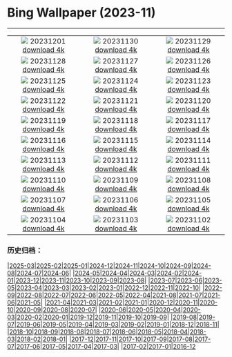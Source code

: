 # Bing Wallpaper (2023-11)
**************
| | | |
| :----: | :----: | :----: |
| ![](https://www.bing.com/th?id=OHR.TrotternishStorr_EN-CA5599802740_1920x1080.jpg) 20231201 [download 4k](https://www.bing.com/th?id=OHR.TrotternishStorr_EN-CA5599802740_UHD.jpg) | ![](https://www.bing.com/th?id=OHR.TreeLighting_EN-CA6130146411_1920x1080.jpg) 20231130 [download 4k](https://www.bing.com/th?id=OHR.TreeLighting_EN-CA6130146411_UHD.jpg) | ![](https://www.bing.com/th?id=OHR.HumanKindness_EN-CA5067686988_1920x1080.jpg) 20231129 [download 4k](https://www.bing.com/th?id=OHR.HumanKindness_EN-CA5067686988_UHD.jpg) |
| ![](https://www.bing.com/th?id=OHR.RioNegro_EN-CA4800560662_1920x1080.jpg) 20231128 [download 4k](https://www.bing.com/th?id=OHR.RioNegro_EN-CA4800560662_UHD.jpg) | ![](https://www.bing.com/th?id=OHR.BradgateFallow_EN-CA4052081592_1920x1080.jpg) 20231127 [download 4k](https://www.bing.com/th?id=OHR.BradgateFallow_EN-CA4052081592_UHD.jpg) | ![](https://www.bing.com/th?id=OHR.KluaneNationalPark_EN-CA2444890279_1920x1080.jpg) 20231126 [download 4k](https://www.bing.com/th?id=OHR.KluaneNationalPark_EN-CA2444890279_UHD.jpg) |
| ![](https://www.bing.com/th?id=OHR.HallofMosses_EN-CA2734980649_1920x1080.jpg) 20231125 [download 4k](https://www.bing.com/th?id=OHR.HallofMosses_EN-CA2734980649_UHD.jpg) | ![](https://www.bing.com/th?id=OHR.TeideNational_EN-CA3367560781_1920x1080.jpg) 20231124 [download 4k](https://www.bing.com/th?id=OHR.TeideNational_EN-CA3367560781_UHD.jpg) | ![](https://www.bing.com/th?id=OHR.SnakeRiverTeton_EN-CA6269707771_1920x1080.jpg) 20231123 [download 4k](https://www.bing.com/th?id=OHR.SnakeRiverTeton_EN-CA6269707771_UHD.jpg) |
| ![](https://www.bing.com/th?id=OHR.HelloSeal_EN-CA8920941536_1920x1080.jpg) 20231122 [download 4k](https://www.bing.com/th?id=OHR.HelloSeal_EN-CA8920941536_UHD.jpg) | ![](https://www.bing.com/th?id=OHR.ChapmanAdventure_EN-CA7617553421_1920x1080.jpg) 20231121 [download 4k](https://www.bing.com/th?id=OHR.ChapmanAdventure_EN-CA7617553421_UHD.jpg) | ![](https://www.bing.com/th?id=OHR.FrozenBog_EN-CA6967890345_1920x1080.jpg) 20231120 [download 4k](https://www.bing.com/th?id=OHR.FrozenBog_EN-CA6967890345_UHD.jpg) |
| ![](https://www.bing.com/th?id=OHR.MilsePolarBear_EN-CA6389230764_1920x1080.jpg) 20231119 [download 4k](https://www.bing.com/th?id=OHR.MilsePolarBear_EN-CA6389230764_UHD.jpg) | ![](https://www.bing.com/th?id=OHR.BadRiver_EN-CA5987452710_1920x1080.jpg) 20231118 [download 4k](https://www.bing.com/th?id=OHR.BadRiver_EN-CA5987452710_UHD.jpg) | ![](https://www.bing.com/th?id=OHR.VanDusenGarden_EN-CA9959447598_1920x1080.jpg) 20231117 [download 4k](https://www.bing.com/th?id=OHR.VanDusenGarden_EN-CA9959447598_UHD.jpg) |
| ![](https://www.bing.com/th?id=OHR.SarekSweden_EN-CA7793725097_1920x1080.jpg) 20231116 [download 4k](https://www.bing.com/th?id=OHR.SarekSweden_EN-CA7793725097_UHD.jpg) | ![](https://www.bing.com/th?id=OHR.RussellLupines_EN-CA8718015949_1920x1080.jpg) 20231115 [download 4k](https://www.bing.com/th?id=OHR.RussellLupines_EN-CA8718015949_UHD.jpg) | ![](https://www.bing.com/th?id=OHR.OliveOrchard_EN-CA6897943946_1920x1080.jpg) 20231114 [download 4k](https://www.bing.com/th?id=OHR.OliveOrchard_EN-CA6897943946_UHD.jpg) |
| ![](https://www.bing.com/th?id=OHR.DiwaliAyodhya_EN-CA6612149437_1920x1080.jpg) 20231113 [download 4k](https://www.bing.com/th?id=OHR.DiwaliAyodhya_EN-CA6612149437_UHD.jpg) | ![](https://www.bing.com/th?id=OHR.YoungPeaks_EN-CA5929270890_1920x1080.jpg) 20231112 [download 4k](https://www.bing.com/th?id=OHR.YoungPeaks_EN-CA5929270890_UHD.jpg) | ![](https://www.bing.com/th?id=OHR.BadlandsSunrise_EN-CA5356481625_1920x1080.jpg) 20231111 [download 4k](https://www.bing.com/th?id=OHR.BadlandsSunrise_EN-CA5356481625_UHD.jpg) |
| ![](https://www.bing.com/th?id=OHR.NorwayBirch_EN-CA5132198022_1920x1080.jpg) 20231110 [download 4k](https://www.bing.com/th?id=OHR.NorwayBirch_EN-CA5132198022_UHD.jpg) | ![](https://www.bing.com/th?id=OHR.ManateeMama_EN-CA6979465483_1920x1080.jpg) 20231109 [download 4k](https://www.bing.com/th?id=OHR.ManateeMama_EN-CA6979465483_UHD.jpg) | ![](https://www.bing.com/th?id=OHR.KirkilaiTower_EN-CA3981412668_1920x1080.jpg) 20231108 [download 4k](https://www.bing.com/th?id=OHR.KirkilaiTower_EN-CA3981412668_UHD.jpg) |
| ![](https://www.bing.com/th?id=OHR.LagoPehoe_EN-CA3476467386_1920x1080.jpg) 20231107 [download 4k](https://www.bing.com/th?id=OHR.LagoPehoe_EN-CA3476467386_UHD.jpg) | ![](https://www.bing.com/th?id=OHR.SilencioSpain_EN-CA4767274689_1920x1080.jpg) 20231106 [download 4k](https://www.bing.com/th?id=OHR.SilencioSpain_EN-CA4767274689_UHD.jpg) | ![](https://www.bing.com/th?id=OHR.BisonSnow_EN-CA4676004863_1920x1080.jpg) 20231105 [download 4k](https://www.bing.com/th?id=OHR.BisonSnow_EN-CA4676004863_UHD.jpg) |
| ![](https://www.bing.com/th?id=OHR.SeaNettles_EN-CA9566858218_1920x1080.jpg) 20231104 [download 4k](https://www.bing.com/th?id=OHR.SeaNettles_EN-CA9566858218_UHD.jpg) | ![](https://www.bing.com/th?id=OHR.DeathValleySalt_EN-CA1198196681_1920x1080.jpg) 20231103 [download 4k](https://www.bing.com/th?id=OHR.DeathValleySalt_EN-CA1198196681_UHD.jpg) | ![](https://www.bing.com/th?id=OHR.KennyLake_EN-CA8728888429_1920x1080.jpg) 20231102 [download 4k](https://www.bing.com/th?id=OHR.KennyLake_EN-CA8728888429_UHD.jpg) |

### 历史归档：

|[2025-03](/../2025-03/2025-03.md)|[2025-02](/../2025-02/2025-02.md)|[2025-01](/../2025-01/2025-01.md)|[2024-12](/../2024-12/2024-12.md)|[2024-11](/../2024-11/2024-11.md)|[2024-10](/../2024-10/2024-10.md)|[2024-09](/../2024-09/2024-09.md)|[2024-08](/../2024-08/2024-08.md)|[2024-07](/../2024-07/2024-07.md)|[2024-06](/../2024-06/2024-06.md)|
|[2024-05](/../2024-05/2024-05.md)|[2024-04](/../2024-04/2024-04.md)|[2024-03](/../2024-03/2024-03.md)|[2024-02](/../2024-02/2024-02.md)|[2024-01](/../2024-01/2024-01.md)|[2023-12](/../2023-12/2023-12.md)|[2023-11](/2023-11.md)|[2023-10](/../2023-10/2023-10.md)|[2023-09](/../2023-09/2023-09.md)|[2023-08](/../2023-08/2023-08.md)|
|[2023-07](/../2023-07/2023-07.md)|[2023-06](/../2023-06/2023-06.md)|[2023-05](/../2023-05/2023-05.md)|[2023-04](/../2023-04/2023-04.md)|[2023-03](/../2023-03/2023-03.md)|[2023-02](/../2023-02/2023-02.md)|[2023-01](/../2023-01/2023-01.md)|[2022-12](/../2022-12/2022-12.md)|[2022-11](/../2022-11/2022-11.md)|[2022-10](/../2022-10/2022-10.md)|
|[2022-09](/../2022-09/2022-09.md)|[2022-08](/../2022-08/2022-08.md)|[2022-07](/../2022-07/2022-07.md)|[2022-06](/../2022-06/2022-06.md)|[2022-05](/../2022-05/2022-05.md)|[2022-04](/../2022-04/2022-04.md)|[2021-08](/../2021-08/2021-08.md)|[2021-07](/../2021-07/2021-07.md)|[2021-06](/../2021-06/2021-06.md)|[2021-05](/../2021-05/2021-05.md)|
|[2021-04](/../2021-04/2021-04.md)|[2021-03](/../2021-03/2021-03.md)|[2021-02](/../2021-02/2021-02.md)|[2021-01](/../2021-01/2021-01.md)|[2020-12](/../2020-12/2020-12.md)|[2020-11](/../2020-11/2020-11.md)|[2020-10](/../2020-10/2020-10.md)|[2020-09](/../2020-09/2020-09.md)|[2020-08](/../2020-08/2020-08.md)|[2020-07](/../2020-07/2020-07.md)|
|[2020-06](/../2020-06/2020-06.md)|[2020-05](/../2020-05/2020-05.md)|[2020-04](/../2020-04/2020-04.md)|[2020-03](/../2020-03/2020-03.md)|[2020-02](/../2020-02/2020-02.md)|[2020-01](/../2020-01/2020-01.md)|[2019-12](/../2019-12/2019-12.md)|[2019-11](/../2019-11/2019-11.md)|[2019-10](/../2019-10/2019-10.md)|[2019-09](/../2019-09/2019-09.md)|
|[2019-08](/../2019-08/2019-08.md)|[2019-07](/../2019-07/2019-07.md)|[2019-06](/../2019-06/2019-06.md)|[2019-05](/../2019-05/2019-05.md)|[2019-04](/../2019-04/2019-04.md)|[2019-03](/../2019-03/2019-03.md)|[2019-02](/../2019-02/2019-02.md)|[2019-01](/../2019-01/2019-01.md)|[2018-12](/../2018-12/2018-12.md)|[2018-11](/../2018-11/2018-11.md)|
|[2018-10](/../2018-10/2018-10.md)|[2018-09](/../2018-09/2018-09.md)|[2018-08](/../2018-08/2018-08.md)|[2018-07](/../2018-07/2018-07.md)|[2018-06](/../2018-06/2018-06.md)|[2018-05](/../2018-05/2018-05.md)|[2018-04](/../2018-04/2018-04.md)|[2018-03](/../2018-03/2018-03.md)|[2018-02](/../2018-02/2018-02.md)|[2018-01](/../2018-01/2018-01.md)|
|[2017-12](/../2017-12/2017-12.md)|[2017-11](/../2017-11/2017-11.md)|[2017-10](/../2017-10/2017-10.md)|[2017-09](/../2017-09/2017-09.md)|[2017-08](/../2017-08/2017-08.md)|[2017-07](/../2017-07/2017-07.md)|[2017-06](/../2017-06/2017-06.md)|[2017-05](/../2017-05/2017-05.md)|[2017-04](/../2017-04/2017-04.md)|[2017-03](/../2017-03/2017-03.md)|
|[2017-02](/../2017-02/2017-02.md)|[2017-01](/../2017-01/2017-01.md)|[2016-12](/../2016-12/2016-12.md)
